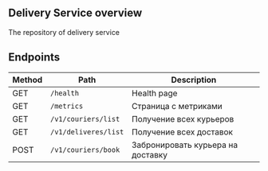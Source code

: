 ## Delivery Service overview

The repository of delivery service

## Endpoints

Method | Path                             | Description                                   |                                                                         
---    |----------------------------------|------------------------------------------------
GET    | `/health`                        | Health page                                   |
GET    | `/metrics`                       | Страница с метриками                          |
GET    | `/v1/couriers/list`              | Получение всех курьеров                       |
GET    | `/v1/deliveres/list`             | Получение всех доставок                       |
POST   | `/v1/couriers/book`              | Забронировать курьера на доставку             |